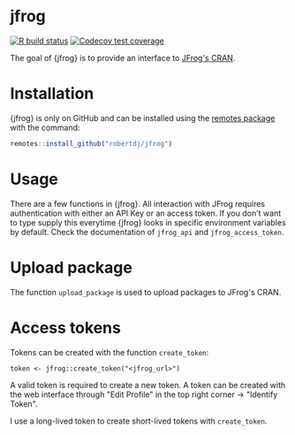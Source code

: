 jfrog
=====

<!-- badges: start -->
[![R build status](https://github.com/robertdj/jfrog/workflows/R-CMD-check/badge.svg)](https://github.com/robertdj/jfrog/actions)
[![Codecov test coverage](https://codecov.io/gh/robertdj/jfrog/branch/main/graph/badge.svg)](https://codecov.io/gh/robertdj/jfrog?branch=main)
<!-- badges: end -->

The goal of {jfrog} is to provide an interface to [JFrog's CRAN](https://www.jfrog.com/confluence/display/JFROG/CRAN+Repositories).


# Installation

{jfrog} is only on GitHub and can be installed using the [remotes package](https://remotes.r-lib.org) with the command:

``` r
remotes::install_github("robertdj/jfrog")
```


# Usage

There are a few functions in {jfrog}.
All interaction with JFrog requires authentication with either an API Key or an access token. 
If you don't want to type supply this everytime {jfrog} looks in specific environment variables by default. 
Check the documentation of `jfrog_api` and `jfrog_access_token`.


# Upload package

The function `upload_package` is used to upload packages to JFrog's CRAN.


# Access tokens

Tokens can be created with the function `create_token`:

```
token <- jfrog::create_token("<jfrog_url>")
```

A valid token is required to create a new token.
A token can be created with the web interface through "Edit Profile" in the top right corner -> "Identify Token".

I use a long-lived token to create short-lived tokens with `create_token`.

